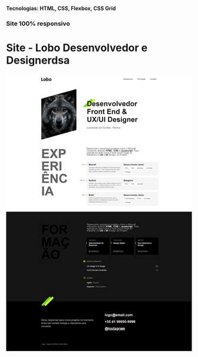 <h4>Tecnologias: HTML, CSS, Flexbox, CSS Grid</h4>
<h3>Site 100% responsivo</h3>

# Site - Lobo Desenvolvedor e Designerdsa
<img src="https://github.com/dieegobs/Lobo---Desenvolvedor-e-Designer/blob/main/img/lobo.png?raw=true"/>







































































































